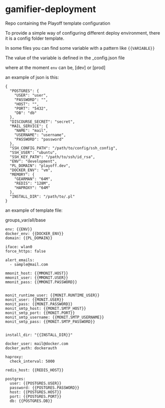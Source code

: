 # gamifier-deployment
Repo containing the Playoff template configuration


To provide a simple way of configuring different deploy environment, there it is a config folder template.

In some files you can find some variable with a pattern like `{{VARIABLE}}`

The value of the variable is defined in the <env>_config.json file

where at the moment `env` can be, [dev] or [prod]

an example of json is this:

```
{
  "POSTGRES": {
    "USER": "user",
    "PASSWORD": "",
    "HOST": "",
    "PORT": "5432",
    "DB": "db"
  },
  "DISCOURSE_SECRET": "secret",
  "MAIL_SERVICE": {
    "NAME": "mail",
    "USERNAME": "username",
    "PASSWORD": "password"
  },
  "SSH_CONFIG_PATH": "/path/to/config/ssh_config",
  "SSH_USER": "ubuntu",
  "SSH_KEY_PATH": "/path/to/ssh/id_rsa",
  "ENV": "development",
  "PL_DOMAIN": "playoff.dev",
  "DOCKER_ENV": "vm",
  "MEMORY": {
    "GEARMAN": "64M",
    "REDIS": "128M",
    "HAPROXY": "64M"
  },
  "INSTALL_DIR": "/path/to/.pl"
}
```

an example of template file:

groups_var/all/base

```
env: {{ENV}}
docker_env: {{DOCKER_ENV}}
domain: {{PL_DOMAIN}}

iface: wlan0
force_https: false

alert_emails:
  - sample@mail.com

mmonit_host: {{MMONIT.HOST}}
mmonit_user: {{MMONIT.USER}}
mmonit_pass: {{MMONIT.PASSWORD}}


monit_runtime_user: {{MONIT.RUNTIME_USER}}
monit_user: {{MONIT.USER}}
monit_pass: {{MONIT.PASSWORD}}
monit_smtp_host: {{MONIT.SMTP_HOST}}
monit_smtp_port: {{MONIT.PORT}}
monit_smtp_username: {{MONIT.SMTP_USERNAME}}
monit_smtp_pass: {{MONIT.SMTP_PASSWORD}}


install_dir: "{{INSTALL_DIR}}"

docker_user: mail@docker.com
docker_auth: dockerauth

haproxy:
  check_interval: 5000

redis_host: {{REDIS_HOST}}

postgres:
  user: {{POSTGRES.USER}}
  password: {{POSTGRES.PASSWORD}}
  host: {{POSTGRES.HOST}}
  port: {{POSTGRES.PORT}}
  db: {{POSTGRES.DB}}
```
